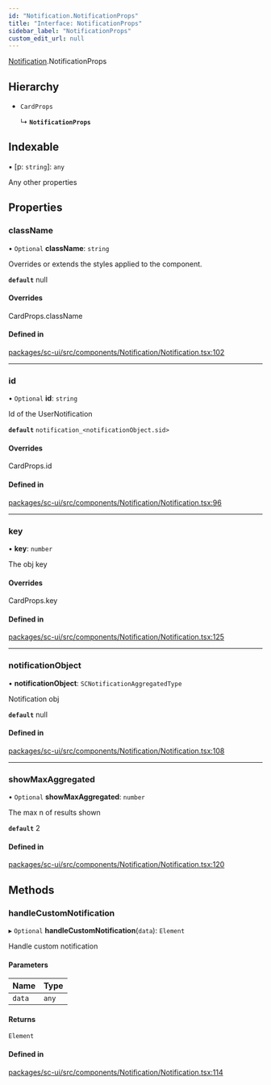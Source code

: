 ```yaml
---
id: "Notification.NotificationProps"
title: "Interface: NotificationProps"
sidebar_label: "NotificationProps"
custom_edit_url: null
---
```


[Notification](../modules/Notification).NotificationProps

## Hierarchy

- `CardProps`

  ↳ **`NotificationProps`**

## Indexable

▪ [p: `string`]: `any`

Any other properties

## Properties

### className

• `Optional` **className**: `string`

Overrides or extends the styles applied to the component.

**`default`** null

#### Overrides

CardProps.className

#### Defined in

[packages/sc-ui/src/components/Notification/Notification.tsx:102](https://github.com/selfcommunity/community-ui/blob/7897031/packages/sc-ui/src/components/Notification/Notification.tsx#L102)

___

### id

• `Optional` **id**: `string`

Id of the UserNotification

**`default`** `notification_<notificationObject.sid>`

#### Overrides

CardProps.id

#### Defined in

[packages/sc-ui/src/components/Notification/Notification.tsx:96](https://github.com/selfcommunity/community-ui/blob/7897031/packages/sc-ui/src/components/Notification/Notification.tsx#L96)

___

### key

• **key**: `number`

The obj key

#### Overrides

CardProps.key

#### Defined in

[packages/sc-ui/src/components/Notification/Notification.tsx:125](https://github.com/selfcommunity/community-ui/blob/7897031/packages/sc-ui/src/components/Notification/Notification.tsx#L125)

___

### notificationObject

• **notificationObject**: `SCNotificationAggregatedType`

Notification obj

**`default`** null

#### Defined in

[packages/sc-ui/src/components/Notification/Notification.tsx:108](https://github.com/selfcommunity/community-ui/blob/7897031/packages/sc-ui/src/components/Notification/Notification.tsx#L108)

___

### showMaxAggregated

• `Optional` **showMaxAggregated**: `number`

The max n of results shown

**`default`** 2

#### Defined in

[packages/sc-ui/src/components/Notification/Notification.tsx:120](https://github.com/selfcommunity/community-ui/blob/7897031/packages/sc-ui/src/components/Notification/Notification.tsx#L120)

## Methods

### handleCustomNotification

▸ `Optional` **handleCustomNotification**(`data`): `Element`

Handle custom notification

#### Parameters

| Name | Type |
| :------ | :------ |
| `data` | `any` |

#### Returns

`Element`

#### Defined in

[packages/sc-ui/src/components/Notification/Notification.tsx:114](https://github.com/selfcommunity/community-ui/blob/7897031/packages/sc-ui/src/components/Notification/Notification.tsx#L114)
